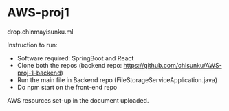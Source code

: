 # AWS-proj1
drop.chinmayisunku.ml 

Instruction to run:
  - Software required: SpringBoot and React
  - Clone both the repos (backend repo: https://github.com/chisunku/AWS-proj-1-backend)
  - Run the main file in Backend repo (FileStorageServiceApplication.java)
  - Do npm start on the front-end repo

AWS resources set-up in the document uploaded. 
